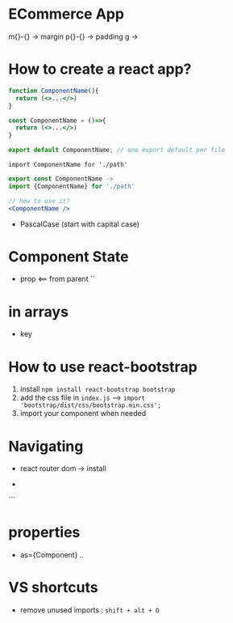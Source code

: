 # ECommerce App

m{}-{} -> margin
p{}-{} -> padding
g      ->


# How to create a react app?

```jsx
function ComponentName(){
  return (<>...</>)
}

const ComponentName = ()=>{
  return (<>...</>)
}

export default ComponentName; // one export default per file
```
`import ComponentName for './path'`

```jsx
export const ComponentName ->
import {ComponentName} for './path'
```


```jsx
// how to use it?
<ComponentName />

```

- PascalCase (start with capital case) 


# Component State
- prop <== from parent
``


# in arrays
- key

# How to use react-bootstrap
1. install `npm install react-bootstrap bootstrap`
2. add the css file in `index.js` --> `import 'bootstrap/dist/css/bootstrap.min.css';`
3. import your component when needed



# Navigating
- react router dom -> install
- ```jsx
<BrowserRouter>
  </BrowserRouter>```


# properties
- as={Component} ..

# VS shortcuts
- remove unused imports :
  `shift + alt + O`